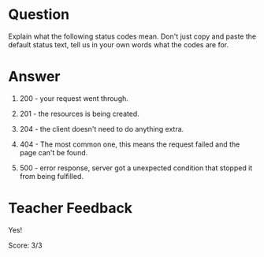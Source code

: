 # Question
Explain what the following status codes mean. Don't just copy and paste the default status text, tell us in your own words what the codes are for.

# Answer

1. 200 - your request went through.

2. 201 - the resources is being created.

3. 204 - the client doesn't need to do anything extra.

4. 404 - The most common one, this means the request failed and the page can't be found.

5. 500 - error response, server got a unexpected condition that stopped it from being fulfilled.

# Teacher Feedback

Yes!

Score: 3/3